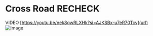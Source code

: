 # Cross Road RECHECK
VIDEO
[https://youtu.be/nek8qwRLXHk?si=AJKSBx-u7eR70Tcv](url)
![Image](https://github.com/user-attachments/assets/2a588908-6428-49a5-890e-6a8e38b2cc0e)

